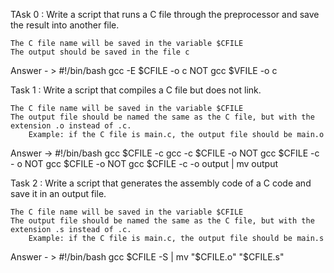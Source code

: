 TAsk 0 : Write a script that runs a C file through the preprocessor and save the result into another file.

    The C file name will be saved in the variable $CFILE
    The output should be saved in the file c
 
Answer - > 
 #!/bin/bash 
gcc -E $CFILE -o  c 
NOT gcc $VFILE -o c  


Task 1 : Write a script that compiles a C file but does not link.

    The C file name will be saved in the variable $CFILE
    The output file should be named the same as the C file, but with the extension .o instead of .c.
        Example: if the C file is main.c, the output file should be main.o

Answer -> #!/bin/bash 
	gcc $CFILE -c 
	gcc -c $CFILE -o
NOT 	gcc $CFILE -c - o 
NOT	gcc $CFILE -o 
NOT	gcc $CFILE -c -o output | mv output

Task 2 : Write a script that generates the assembly code of a C code and save it in an output file.

    The C file name will be saved in the variable $CFILE
    The output file should be named the same as the C file, but with the extension .s instead of .c.
        Example: if the C file is main.c, the output file should be main.s

Answer - > #!/bin/bash 
	gcc $CFILE -S | mv "$CFILE.o" "$CFILE.s" 
